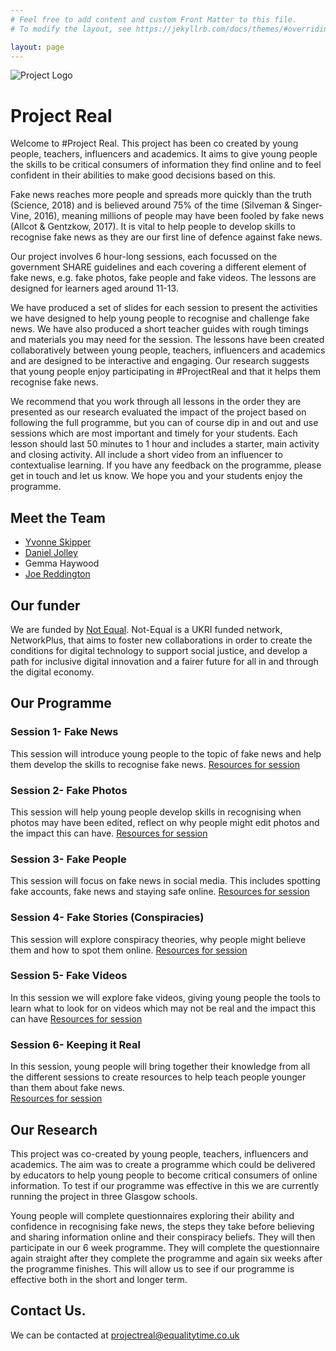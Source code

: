 ```yaml
---
# Feel free to add content and custom Front Matter to this file.
# To modify the layout, see https://jekyllrb.com/docs/themes/#overriding-theme-defaults

layout: page
---
```


<img src="{{site.baseurl}}/assets/logos/ProjectReal.png" alt="Project Logo"/> 

# Project Real 

Welcome to #Project Real.  This project has been co created by young people, teachers, influencers and academics. It aims to give young people the skills to be critical consumers of information they find online and to feel confident in their abilities to make good decisions based on this.

Fake news reaches more people and spreads more quickly than the truth (Science, 2018) and is believed around 75% of the time (Silveman & Singer-Vine, 2016), meaning millions of people may have been fooled by fake news (Allcot & Gentzkow, 2017). It is vital to help people to develop skills to recognise fake news as they are our first line of defence against fake news. 

Our project involves 6 hour-long sessions, each focussed on the government SHARE guidelines and each covering a different element of fake news, e.g. fake photos, fake people and fake videos.  The lessons are designed for learners aged around 11-13.  

We have produced a set of slides for each session to present the activities we have designed to help young people to recognise and challenge fake news.  We have also produced a short teacher guides with rough timings and materials you may need for the session.  The lessons have been created collaboratively between young people, teachers, influencers and academics and are designed to be interactive and engaging.  Our research suggests that young people enjoy participating in #ProjectReal and that it helps them recognise fake news.

We recommend that you work through all lessons in the order they are presented as our research evaluated the impact of the project based on following the full programme, but you can of course dip in and out and use sessions which are most important and timely for your students.
Each lesson should last 50 minutes to 1 hour and includes a starter, main activity and closing activity.  All include a short video from an influencer to contextualise learning.
If you have any feedback on the programme, please get in touch and let us know.  We hope you and your students enjoy the programme.

## Meet the Team
* [Yvonne Skipper](https://www.gla.ac.uk/schools/education/staff/yvonneskipper/)
* [Daniel Jolley](https://www.northumbria.ac.uk/about-us/our-staff/j/daniel-jolley/) 
* Gemma Haywood
* [Joe Reddington](https://joereddington.com/)

## Our funder
We are funded by [Not Equal](https://not-equal.tech/).  Not-Equal is a UKRI funded network, NetworkPlus, that aims to foster new collaborations in order to create the conditions for digital technology to support social justice, and develop a path for inclusive digital innovation and a fairer future for all in and through the digital economy.

## Our Programme 

### Session 1- Fake News
This session will introduce young people to the topic of fake news and help them develop the skills to recognise fake news.
[Resources for session]({{site.baseurl}}/assets/lessons/1)
### Session 2- Fake Photos
This session will help young people develop skills in recognising when photos may have been edited, reflect on why people might edit photos and the impact this can have.
[Resources for session]({{site.baseurl}}/assets/lessons/2)
### Session 3- Fake People
This session will focus on fake news in social media.  This includes spotting fake accounts, fake news and staying safe online.
[Resources for session]({{site.baseurl}}/assets/lessons/3)
### Session 4- Fake Stories (Conspiracies)
This session will explore conspiracy theories, why people might believe them and how to spot them online.
[Resources for session]({{site.baseurl}}/assets/lessons/4)
### Session 5- Fake Videos 
In this session we will explore fake videos, giving young people the tools to learn what to look for on videos which may not be real and the impact this can have
[Resources for session]({{site.baseurl}}/assets/lessons/5)
### Session 6- Keeping it Real
In this session, young people will bring together their knowledge from all the different sessions to create resources to help teach people younger than them about fake news.  
[Resources for session]({{site.baseurl}}/assets/lessons/6)

## Our Research  
This project was co-created by young people, teachers, influencers and academics.  The aim was to create a programme which could be delivered by educators to help young people to become critical consumers of online information. To test if our programme was effective in this we are currently running the project in three Glasgow schools.   

Young people will complete questionnaires exploring their ability and confidence in recognising fake news, the steps they take before believing and sharing information online and their conspiracy beliefs.  They will then participate in our 6 week programme.  They will complete the questionnaire again straight after they complete the programme and again six weeks after the programme finishes. This will allow us to see if our programme is effective both in the short and longer term.

## Contact Us. 
We can be contacted at projectreal@equalitytime.co.uk


